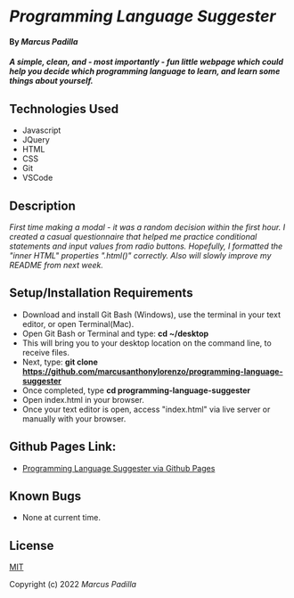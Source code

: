 # _Programming Language Suggester_

#### By _**Marcus Padilla**_

#### _A simple, clean, and - most importantly - fun little webpage which could help you decide which programming language to learn, and learn some things about yourself._

## Technologies Used

* Javascript
* JQuery
* HTML
* CSS
* Git
* VSCode

## Description

_First time making a modal - it was a random decision within the first hour. I created a casual questionnaire that helped me practice conditional statements and input values from radio buttons. Hopefully, I formatted the "inner HTML" properties ".html()" correctly. Also will slowly improve my README from next week._

## Setup/Installation Requirements

* Download and install Git Bash (Windows), use the terminal in your text editor, or open Terminal(Mac).
* Open Git Bash or Terminal and type:
 **cd ~/desktop**
* This will bring you to your desktop location on the command line, to receive files.
* Next, type: **git clone https://github.com/marcusanthonylorenzo/programming-language-suggester**
* Once completed, type **cd programming-language-suggester**
* Open index.html in your browser.
* Once your text editor is open, access "index.html" via live server or manually with your browser.


## Github Pages Link:

* [Programming Language Suggester via Github Pages](https://marcusanthonylorenzo.github.io/programming-language-suggester/)


## Known Bugs

* None at current time.

## License

[MIT](https://github.com/marcusanthonylorenzo/programming-language-suggester/blob/add-license-1/LICENSE)

Copyright (c) 2022 _Marcus Padilla_
